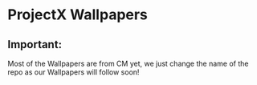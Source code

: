 # ProjectX Wallpapers

## Important:

Most of the Wallpapers are from CM yet, we just change the name of the repo as our Wallpapers will follow soon!
